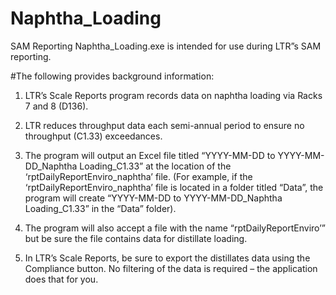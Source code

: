 # Naphtha_Loading
SAM Reporting
Naphtha_Loading.exe is intended for use during LTR”s SAM reporting.

#The following provides background information:

1) LTR’s Scale Reports program records data on naphtha loading via Racks 7 and 8 (D136).

2) LTR reduces throughput data each semi-annual period to ensure no throughput (C1.33) exceedances.

3) The program will output an Excel file titled “YYYY-MM-DD to YYYY-MM-DD_Naphtha Loading_C1.33” at the location of the ‘rptDailyReportEnviro_naphtha’ file. (For example, if the ‘rptDailyReportEnviro_naphtha’ file is located in a folder titled “Data”, the program will create “YYYY-MM-DD to YYYY-MM-DD_Naphtha Loading_C1.33” in the “Data” folder).

4) The program will also accept a file with the name “rptDailyReportEnviro’” but be sure the file contains data for distillate loading.

5) In LTR’s Scale Reports, be sure to export the distillates data using the Compliance button. No filtering of the data is required – the application does that for you.



